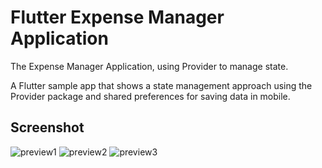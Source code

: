 # Flutter Expense Manager Application

The Expense Manager Application, using Provider to manage state.

A Flutter sample app that shows a state management approach using the Provider package and shared preferences for saving data in mobile.


## Screenshot

![preview1](https://github.com/afgprogrammer/flutter_expense_manager/assets/78429621/98f7e834-d551-46c5-b1dc-ab060394cb97)
![preview2](https://github.com/afgprogrammer/flutter_expense_manager/assets/78429621/03bd84ae-f7e4-40f5-88f4-e30ccd8586f0)
![preview3](https://github.com/afgprogrammer/flutter_expense_manager/assets/78429621/c36b8413-6d37-4db6-a976-e83e355df5ee)
